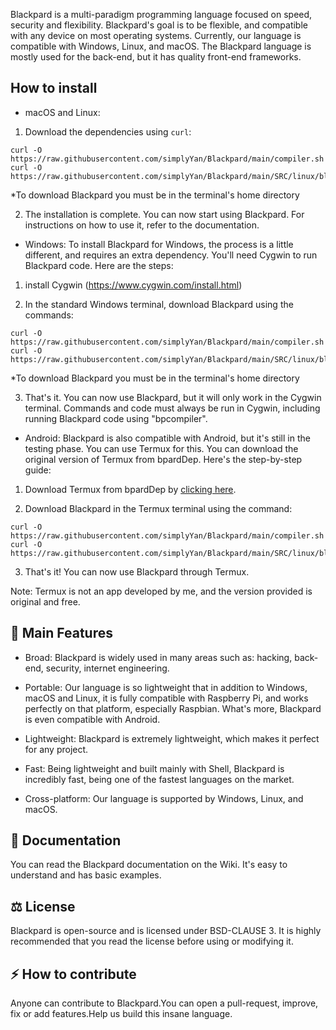 Blackpard is a multi-paradigm programming language focused on speed, security and flexibility. Blackpard's goal is to be flexible, and compatible with any device on most operating systems. Currently, our language is compatible with Windows, Linux, and macOS. The Blackpard language is mostly used for the back-end, but it has quality front-end frameworks.

## How to install
- macOS and Linux:
1. Download the dependencies using `curl`:
```
curl -O https://raw.githubusercontent.com/simplyYan/Blackpard/main/compiler.sh
curl -O https://raw.githubusercontent.com/simplyYan/Blackpard/main/SRC/linux/blackpard_src.sh
```
*To download Blackpard you must be in the terminal's home directory

2. The installation is complete. You can now start using Blackpard. For instructions on how to use it, refer to the documentation.
- Windows:
To install Blackpard for Windows, the process is a little different, and requires an extra dependency. You'll need Cygwin to run Blackpard code.
Here are the steps:
1. install Cygwin (https://www.cygwin.com/install.html)

2. In the standard Windows terminal, download Blackpard using the commands:
```
curl -O https://raw.githubusercontent.com/simplyYan/Blackpard/main/compiler.sh
curl -O https://raw.githubusercontent.com/simplyYan/Blackpard/main/SRC/linux/blackpard_src.sh
```
*To download Blackpard you must be in the terminal's home directory

3. That's it. You can now use Blackpard, but it will only work in the Cygwin terminal. Commands and code must always be run in Cygwin, including running Blackpard code using "bpcompiler".

- Android:
Blackpard is also compatible with Android, but it's still in the testing phase. You can use Termux for this. You can download the original version of Termux from bpardDep. Here's the step-by-step guide:

1. Download Termux from bpardDep by [clicking here](https://drive.google.com/drive/folders/1Vd9SL-mHOZTRyFEqJuAFV3nAEAXSYJpo?usp=sharing).

2. Download Blackpard in the Termux terminal using the command:
```
curl -O https://raw.githubusercontent.com/simplyYan/Blackpard/main/compiler.sh
curl -O https://raw.githubusercontent.com/simplyYan/Blackpard/main/SRC/linux/blackpard_src.sh
```

3. That's it! You can now use Blackpard through Termux.

Note: Termux is not an app developed by me, and the version provided is original and free.

## 🎯 Main Features

- Broad: Blackpard is widely used in many areas such as: hacking, back-end, security, internet engineering.

- Portable: Our language is so lightweight that in addition to Windows, macOS and Linux, it is fully compatible with Raspberry Pi, and works perfectly on that platform, especially Raspbian. What's more, Blackpard is even compatible with Android.

- Lightweight: Blackpard is extremely lightweight, which makes it perfect for any project.

- Fast: Being lightweight and built mainly with Shell, Blackpard is incredibly fast, being one of the fastest languages on the market.

- Cross-platform: Our language is supported by Windows, Linux, and macOS.

## 📖 Documentation
You can read the Blackpard documentation on the Wiki. It's easy to understand and has basic examples.

## ⚖️ License
Blackpard is open-source and is licensed under BSD-CLAUSE 3. It is highly recommended that you read the license before using or modifying it.

## ⚡ How to contribute
Anyone can contribute to Blackpard.You can open a pull-request, improve, fix or add features.Help us build this insane language.
